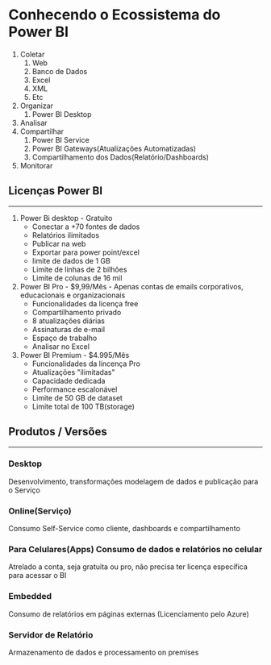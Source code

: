 # Conhecendo o Ecossistema do Power BI
1. Coletar
   1. Web
   2. Banco de Dados
   3. Excel
   4. XML
   5. Etc
2. Organizar
   1. Power BI Desktop
3. Analisar
4. Compartilhar
   1. Power BI Service
   2. Power BI Gateways(Atualizações Automatizadas)
   3. Compartilhamento dos Dados(Relatório/Dashboards)
5. Monitorar

## Licenças Power BI
---
1. Power Bi desktop - Gratuito
    *  Conectar a +70 fontes de dados
    *  Relatórios ilimitados
    *  Publicar na web
    *  Exportar para power point/excel
    *  limite de dados de 1 GB
    *  Limite de linhas de 2 bilhões
    *  Limite de colunas de 16 mil
2. Power BI Pro - $9,99/Mês - Apenas contas de emails corporativos, educacionais e organizacionais
   * Funcionalidades da licença free
   * Compartilhamento privado
   * 8 atualizações diárias
   * Assinaturas de e-mail
   * Espaço de trabalho
   * Analisar no Excel
3. Power BI Premium - $4.995/Mês
   * Funcionalidades da lincença Pro
   * Atualizações "ilimitadas"
   * Capacidade dedicada
   * Performance escalonável
   * Limite de 50 GB de dataset
   * Limite total de 100 TB(storage)

## Produtos / Versões 
---
### Desktop  
Desenvolvimento, transformações modelagem de dados e publicação para o Serviço
### Online(Serviço)  
Consumo Self-Service como cliente, dashboards e compartilhamento
### Para Celulares(Apps) Consumo de dados e relatórios no celular  
Atrelado a conta, seja gratuita ou pro, não precisa ter licença específica para acessar o BI
### Embedded  
Consumo de relatórios em páginas externas (Licenciamento pelo Azure)
### Servidor de Relatório  
Armazenamento de dados e processamento on premises
